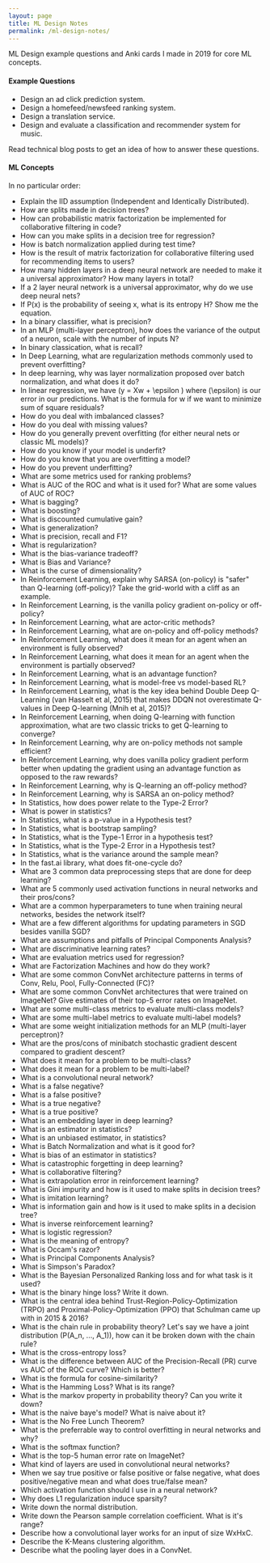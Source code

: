 ```yaml
---
layout: page
title: ML Design Notes
permalink: /ml-design-notes/
---
```


ML Design example questions and Anki cards I made in 2019 for core ML concepts.

#### Example Questions

- Design an ad click prediction system.
- Design a homefeed/newsfeed ranking system.
- Design a translation service.
- Design and evaluate a classification and recommender system for music.

Read technical blog posts to get an idea of how to answer these questions.

#### ML Concepts

In no particular order:


- Explain the IID assumption (Independent and Identically Distributed).
- How are splits made in decision trees?
- How can probabilistic matrix factorization be implemented for collaborative filtering in code?
- How can you make splits in a decision tree for regression?
- How is batch normalization applied during test time?
- How is the result of matrix factorization for collaborative filtering used for recommending items to users?
- How many hidden layers in a deep neural network are needed to make it a universal approximator? How many layers in total?
- If a 2 layer neural network is a universal approximator, why do we use deep neural nets?
- If P(x) is the probability of seeing x, what is its entropy H? Show me the equation.
- In a binary classifier, what is precision?
- In an MLP (multi-layer perceptron), how does the variance of the output of a neuron, scale with the number of inputs N?
- In binary classication, what is recall?
- In Deep Learning, what are regularization methods commonly used to prevent overfitting?
- In deep learning, why was layer normalization proposed over batch normalization, and what does it do?
- In linear regression, we have \(y = Xw + \epsilon \) where \(\epsilon\) is our error in our predictions. What is the formula for w if we want to minimize sum of square residuals?
- How do you deal with imbalanced classes?
- How do you deal with missing values?
- How do you generally prevent overfitting (for either neural nets or classic ML models)?
- How do you know if your model is underfit?
- How do you know that you are overfitting a model?
- How do you prevent underfitting?
- What are some metrics used for ranking problems?
- What is AUC of the ROC and what is it used for? What are some values of AUC of ROC?
- What is bagging?
- What is boosting?
- What is discounted cumulative gain?
- What is generalization?
- What is precision, recall and F1?
- What is regularization?
- What is the bias-variance tradeoff?
- What is Bias and Variance?
- What is the curse of dimensionality?
- In Reinforcement Learning, explain why SARSA (on-policy) is "safer" than Q-learning (off-policy)? Take the grid-world with a cliff as an example.
- In Reinforcement Learning, is the vanilla policy gradient on-policy or off-policy?
- In Reinforcement Learning, what are actor-critic methods?
- In Reinforcement Learning, what are on-policy and off-policy methods?
- In Reinforcement Learning, what does it mean for an agent when an environment is fully observed?
- In Reinforcement Learning, what does it mean for an agent when the environment is partially observed?
- In Reinforcement Learning, what is an advantage function?
- In Reinforcement Learning, what is model-free vs model-based RL?
- In Reinforcement Learning, what is the key idea behind Double Deep Q-Learning (van Hasselt et al, 2015) that makes DDQN not overestimate Q-values in Deep Q-learning (Mnih et al, 2015)?
- In Reinforcement Learning, when doing Q-learning with function approximation, what are two classic tricks to get Q-learning to converge?
- In Reinforcement Learning, why are on-policy methods not sample efficient?
- In Reinforcement Learning, why does vanilla policy gradient perform better when updating the gradient using an advantage function as opposed to the raw rewards?
- In Reinforcement Learning, why is Q-learning an off-policy method?
- In Reinforcement Learning, why is SARSA an on-policy method?
- In Statistics, how does power relate to the Type-2 Error?
- What is power in statistics?
- In Statistics, what is a p-value in a Hypothesis test?
- In Statistics, what is bootstrap sampling?
- In Statistics, what is the Type-1 Error in a hypothesis test?
- In Statistics, what is the Type-2 Error in a Hypothesis test?
- In Statistics, what is the variance around the sample mean?
- In the fast.ai library, what does fit-one-cycle do?
- What are 3 common data preprocessing steps that are done for deep learning?
- What are 5 commonly used activation functions in neural networks and their pros/cons?
- What are a common hyperparameters to tune when training neural networks, besides the network itself?
- What are a few different algorithms for updating parameters in SGD besides vanilla SGD?
- What are assumptions and pitfalls of Principal Components Analysis?
- What are discriminative learning rates?
- What are evaluation metrics used for regression?
- What are Factorization Machines and how do they work?
- What are some common ConvNet architecture patterns in terms of Conv, Relu, Pool, Fully-Connected (FC)?
- What are some common ConvNet architectures that were trained on ImageNet? Give estimates of their top-5 error rates on ImageNet.
- What are some multi-class metrics to evaluate multi-class models?
- What are some multi-label metrics to evaluate multi-label models?
- What are some weight initialization methods for an MLP (multi-layer perceptron)?
- What are the pros/cons of minibatch stochastic gradient descent compared to gradient descent?
- What does it mean for a problem to be multi-class?
- What does it mean for a problem to be multi-label?
- What is a convolutional neural network?
- What is a false negative?
- What is a false positive?
- What is a true negative?
- What is a true positive?
- What is an embedding layer in deep learning?
- What is an estimator in statistics?
- What is an unbiased estimator, in statistics?
- What is Batch Normalization and what is it good for?
- What is bias of an estimator in statistics?
- What is catastrophic forgetting in deep learning?
- What is collaborative filtering?
- What is extrapolation error in reinforcement learning?
- What is Gini impurity and how is it used to make splits in decision trees?
- What is imitation learning?
- What is information gain and how is it used to make splits in a decision tree?
- What is inverse reinforcement learning?
- What is logistic regression?
- What is the meaning of entropy?
- What is Occam's razor?
- What is Principal Components Analysis?
- What is Simpson's Paradox?
- What is the Bayesian Personalized Ranking loss and for what task is it used?
- What is the binary hinge loss? Write it down.
- What is the central idea behind Trust-Region-Policy-Optimization (TRPO) and Proximal-Policy-Optimization (PPO) that Schulman came up with in 2015 & 2016?
- What is the chain rule in probability theory? Let's say we have a joint distribution \(P(A_n, ..., A_1)\), how can it be broken down with the chain rule?
- What is the cross-entropy loss?
- What is the difference between AUC of the Precision-Recall (PR) curve vs AUC of the ROC curve? Which is better?
- What is the formula for cosine-similarity?
- What is the Hamming Loss? What is its range?
- What is the markov property in probability theory? Can you write it down?
- What is the naive baye's model? What is naive about it?
- What is the No Free Lunch Theorem?
- What is the preferrable way to control overfitting in neural networks and why?
- What is the softmax function?
- What is the top-5 human error rate on ImageNet?
- What kind of layers are used in convolutional neural networks?
- When we say true positive or false positive or false negative, what does positive/negative mean and what does true/false mean?
- Which activation function should I use in a neural network?
- Why does L1 regularization induce sparsity?
- Write down the normal distribution.
- Write down the Pearson sample correlation coefficient. What is it's range?
- Describe how a convolutional layer works for an input of size WxHxC.
- Describe the K-Means clustering algorithm.
- Describe what the pooling layer does in a ConvNet.
